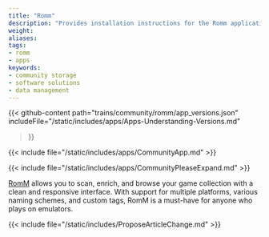 ```yaml
---
title: "Romm"
description: "Provides installation instructions for the Romm application in TrueNAS."
weight: 
aliases:
tags:
- romm
- apps
keywords:
- community storage
- software solutions
- data management
---
```


{{< github-content 
    path="trains/community/romm/app_versions.json"
	includeFile="/static/includes/apps/Apps-Understanding-Versions.md"
>}}

{{< include file="/static/includes/apps/CommunityApp.md" >}}

{{< include file="/static/includes/apps/CommunityPleaseExpand.md" >}}

<a href="https://romm.app">RomM</a> allows you to scan, enrich, and browse your game collection with a clean and responsive interface. With support for multiple platforms, various naming schemes, and custom tags, RomM is a must-have for anyone who plays on emulators.

{{< include file="/static/includes/ProposeArticleChange.md" >}}
